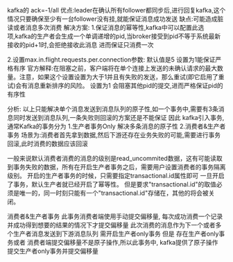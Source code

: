 kafka的
ack=-1/all 
优点:leader在确认所有follower都同步后,进行回复kafka,这个情况只要确保至少有一台follower没有挂,就能保证消息成功发送
缺点:可能造成脏读或者消息多次消费
解决方案:
1.保证消息的幂等性,kafka中可以配置此选项,kafka的生产者会生成一个单调递增的pid,当broker接受到pid不等于系统最新接收的pid+1时,会拒绝接收此消息
进而保证只消费一次

2.设置max.in.flight.requests.per.connection参数:
默认值是5 设置为1能保证严格有序
官方解释:在阻塞之前，客户端将在单个连接上发送的未确认请求的最大数量。注意，如果这个设置设置为大于1并且有失败的发送，那么重试(即它启用了重试)会有消息重新排序的风险。
设置为1 会阻塞其他pid的提交,进而严格保证pid的有序性


分析:
以上只能解决单个消息发送到消息队列的原子性,如一个事务中,需要有3条消息同时发送到消息队列,一条失败则回滚的方案还是不能保证
因此 kafka引入事务,通常Kafka的事务分为
1.生产者事务Only
    解决多条消息的原子性
2.消费者&生产者事务
    场景为:消费者首先拿到数据,然后下游还存在业务失败的可能,需要进行事务回滚,此时消费的数据应该回滚
    
一般来说默认消费者消费的消息的级别是read_uncommited数据，这有可能读取到事务失败的数据，所有在开启生产者事务之后，需要用户设置消费者的事务隔离级别。
开启的生产者事务的时候，只需要指定transactional.id属性即可
一旦开启了事务，默认生产者就已经开启了幂等性。
但是要求"transactional.id"的取值必须是唯一的，同一时刻只能有一个"transactional.id"存储在，其他的将会被关闭。

消费者&生产者事务
此事务消费者端使用手动提交偏移量, 每次成功消费一个记录 并成功得到想要的结果的情况下才提交偏移量
此次消费的消息作为下一个或者多个生产者消息发送到下游消息队列 需开启生产者only事务
但是 存在生产者only事务或者 消费者端提交偏移量不是原子操作,所以此事务中, kafka提供了原子操作
提交生产者only事务并提交偏移量